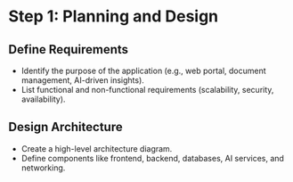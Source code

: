 # Step 1: Planning and Design

## Define Requirements

- Identify the purpose of the application (e.g., web portal, document management, AI-driven insights).
- List functional and non-functional requirements (scalability, security, availability).

## Design Architecture

- Create a high-level architecture diagram.
- Define components like frontend, backend, databases, AI services, and networking.
